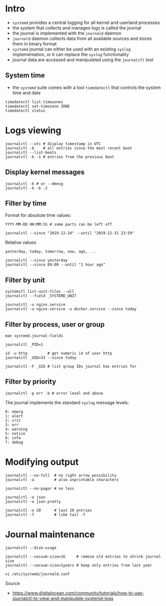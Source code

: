 # Intro

* `systemd` provides a central logging for all kernel and userland processes
* the system that collects and manages logs is called the journal
* the journal is implemented with the `journald` daemon
* `journald` daemon collects data from all available sources and stores them in binary format
* `systemd` journal can either be used with an existing `syslog` implementation, or it can replace the `syslog` functionality
* journal data are accessed and manipulated using the `journalctl` tool

## System time

* the `systemd` suite comes with a tool `timedatectl` that controls the system time and date

```
timedatectl list-timezones
timedatectl set-timezone ZONE
timedatectl status
```

# Logs viewing

```
journalctl --utc # display timestamp in UTC
journalctl -b    # all entries since the most recent boot
journalctl --list-boots
journalctl -b -1 # entries from the previous boot
```

## Display kernel messages

```
journalctl -k # or --dmesg
journalctl -k -b -2
```

## Filter by time

Format for absolute time values:

```
YYYY-MM-DD HH:MM:SS # some parts can be left off
```

```
journalctl --since "2019-12-24" --until "2019-12-31 23:59"
```

Relative values:

```
yesterday, today, tomorrow, now, ago, ...
```

```
journalctl --since yesterday
journalctl --since 09:00 --until "1 hour ago"
```

## Filter by unit

```
systemctl list-unit-files --all
journalctl --field _SYSTEMD_UNIT

journalctl -u nginx.service
journalctl -u nginx.service -u docker.service --since today
```

## Filter by process, user or group

```
man systemd.journal-fields

journalctl _PID=1

id -u http         # get numeric id of user http
journalctl _UID=33 --since today

journalctl -F _GID # list group IDs journal has entries for
```

## Filter by priority

```
journalctl -p err -b # error level and above
```

The journal implements the standard `syslog` message levels:

```
0: emerg
1: alert
2: crit
3: err
4: warning
5: notice
6: info
7: debug
```

# Modifying output

```
journalctl --no-full  # no right arrow possibility
journalctl -a         # also unprintable characters

journalctl --no-pager # no less

journalctl -o json
journalctl -o json-pretty

journalctl -n 20      # last 20 entries
journalctl -f         # like tail -f
```

# Journal maintenance

```
journalctl --disk-usage

journalctl --vacuum-size=1G     # remove old entries to shrink journal size
journalctl --vacuum-size=1years # keep only entries from last year

vi /etc/systemd/journald.conf
```

Source

* https://www.digitalocean.com/community/tutorials/how-to-use-journalctl-to-view-and-manipulate-systemd-logs

